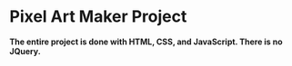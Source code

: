 # Pixel Art Maker Project

**The entire project is done with HTML, CSS, and JavaScript. There is no JQuery.**

